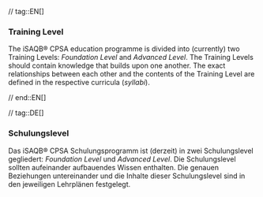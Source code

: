 // tag::EN[]
### Training Level
The iSAQB® CPSA education programme is divided into (currently) two Training Levels: *Foundation Level* and
*Advanced Level*. The Training Levels should contain knowledge that builds upon one another. The exact relationships between each other and the contents of the Training Level are defined in the respective curricula (_syllabi_).

// end::EN[]

// tag::DE[]
### Schulungslevel

Das iSAQB® CPSA Schulungsprogramm ist (derzeit) in zwei Schulungslevel
gegliedert: *Foundation Level* und *Advanced Level*. Die
Schulungslevel sollten aufeinander aufbauendes Wissen enthalten. Die
genauen Beziehungen untereinander und die Inhalte dieser
Schulungslevel sind in den jeweiligen Lehrplänen festgelegt.

